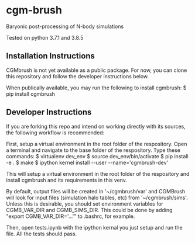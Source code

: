 # cgm-brush
Baryonic post-processing of N-body simulations


Tested on python 3.7.1 and 3.8.5

## Installation Instructions
CGMbrush is not yet available as a public package. For now, you can clone this repository and follow the developer instructions below.

When publically available, you may run the following to install cgmbrush:
$ pip install cgmbrush

## Developer Instructions
If you are forking this repo and intend on working directly with its sources, the following workflow is recommended:

First, setup a virtual environment in the root folder of the respository. Open a terminal and navigate to the base folder of the respository. Type these commands:
$ virtualenv dev_env
$ source dev_env/bin/activate
$ pip install -e .
$ make
$ ipython kernel install --user --name='cgmbrush-dev'

This will setup a virtual environment in the root folder of the respository and install cgmbrush and its requirements in this venv.

By default, output files will be created in '~/cgmbrush/var' and CGMBrush will look for input files (simulation halo tables, etc) from '~/cgmbrush/sims'. Unless this is desirable, you should set environment variables for CGMB_VAR_DIR and CGMB_SIMS_DIR. This could be done by adding "export CGMB_VAR_DIR='...'" to .bashrc, for example.

Then, open tests.ipynb with the ipython kernal you just setup and run the file. All the tests should pass.